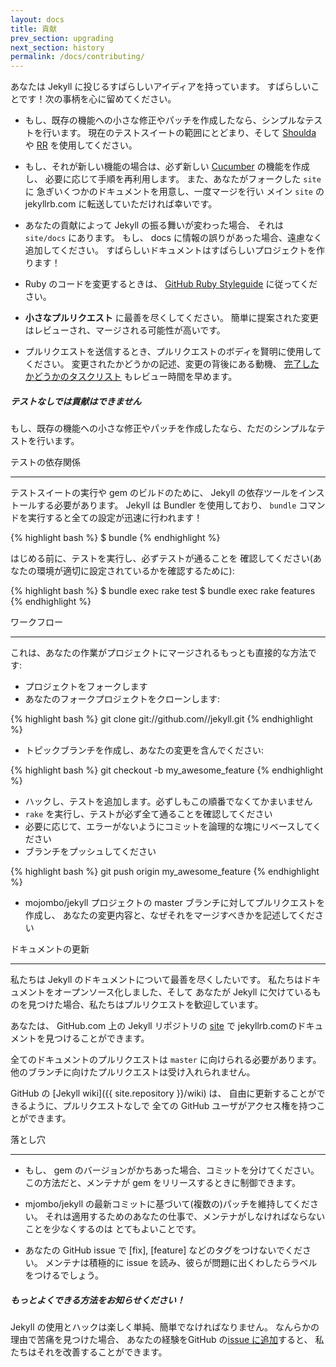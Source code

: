 ```yaml
---
layout: docs
title: 貢献
prev_section: upgrading
next_section: history
permalink: /docs/contributing/
---
```


あなたは Jekyll に投じるすばらしいアイディアを持っています。
すばらしいことです！次の事柄を心に留めてください。
<!--
So you've got an awesome idea to throw into Jekyll. Great! Please keep the
following in mind:
-->

* もし、既存の機能への小さな修正やパッチを作成したなら、シンプルなテストを行います。
  現在のテストスイートの範囲にとどまり、そして
  [Shoulda](http://github.com/thoughtbot/shoulda/tree/master) や
  [RR](http://github.com/btakita/rr/tree/master) を使用してください。
<!--
* If you're creating a small fix or patch to an existing feature, just a simple
  test will do. Please stay in the confines of the current test suite and use
  [Shoulda](http://github.com/thoughtbot/shoulda/tree/master) and
  [RR](http://github.com/btakita/rr/tree/master).
-->
* もし、それが新しい機能の場合は、必ず新しい
  [Cucumber](https://github.com/cucumber/cucumber/) の機能を作成し、
  必要に応じて手順を再利用します。
  また、あなたがフォークした `site` に
  急ぎいくつかのドキュメントを用意し、一度マージを行い
  メイン `site` の jekyllrb.com に転送していただければ幸いです。
<!--
* If it's a brand new feature, make sure to create a new
  [Cucumber](https://github.com/cucumber/cucumber/) feature and reuse steps
  where appropriate. Also, whipping up some documentation in your fork's `site`
  would be appreciated, and once merged it will be transferred over to the main
  `site`, jekyllrb.com.
-->
* あなたの貢献によって Jekyll の振る舞いが変わった場合、
  それは `site/docs` にあります。
  もし、 docs に情報の誤りがあった場合、遠慮なく追加してください。
  すばらしいドキュメントはすばらしいプロジェクトを作ります！
<!--
* If your contribution changes any Jekyll behavior, make sure to update the
  documentation. It lives in `site/docs`. If the docs are missing information,
  please feel free to add it in. Great docs make a great project!
-->
* Ruby のコードを変更するときは、 [GitHub Ruby Styleguide](https://github.com/styleguide/ruby)
  に従ってください。
<!--
* Please follow the [GitHub Ruby Styleguide](https://github.com/styleguide/ruby)
  when modifying Ruby code.
-->
* **小さなプルリクエスト** に最善を尽くしてください。
  簡単に提案された変更はレビューされ、マージされる可能性が高いです。
<!--
* Please do your best to submit **small pull requests**. The easier the proposed
  change is to review, the more likely it will be merged.
-->
* プルリクエストを送信するとき、プルリクエストのボディを賢明に使用してください。
  変更されたかどうかの記述、変更の背後にある動機、 [完了したかどうかのタスクリスト](http://git.io/gfm-tasks)
  もレビュー時間を早めます。
<!--
* When submitting a pull request, please make judicious use of the pull request
  body. A description of what changes were made, the motivations behind the
  changes and [any tasks completed or left to complete](http://git.io/gfm-tasks)
  will also speed up review time.
-->

<div class="note warning">
  <h5>テストなしでは貢献はできません</h5>
  <!--
  <h5>Contributions will not be accepted without tests</h5>
  -->
  <p>
    もし、既存の機能への小さな修正やパッチを作成したなら、ただのシンプルなテストを行います。
    <!--
    If you’re creating a small fix or patch to an existing feature, just
    a simple test will do.
    -->
  </p>
</div>

テストの依存関係
<!-- Test Dependencies -->
-----------------

テストスイートの実行や gem のビルドのために、
Jekyll の依存ツールをインストールする必要があります。
Jekyll は Bundler を使用しており、 `bundle` コマンドを実行すると全ての設定が迅速に行われます！
<!--
To run the test suite and build the gem you'll need to install Jekyll's
dependencies. Jekyll uses Bundler, so a quick run of the `bundle` command and
you're all set!
-->

{% highlight bash %}
$ bundle
{% endhighlight %}

はじめる前に、テストを実行し、必ずテストが通ることを
確認してください(あなたの環境が適切に設定されているかを確認するために):
<!--
Before you start, run the tests and make sure that they pass (to confirm your
environment is configured properly):
-->

{% highlight bash %}
$ bundle exec rake test
$ bundle exec rake features
{% endhighlight %}

ワークフロー
<!-- Workflow -->
--------

これは、あなたの作業がプロジェクトにマージされるもっとも直接的な方法です:
<!--
Here's the most direct way to get your work merged into the project:
-->

* プロジェクトをフォークします
* あなたのフォークプロジェクトをクローンします:
<!--
* Fork the project.
* Clone down your fork:
-->

{% highlight bash %}
git clone git://github.com/<username>/jekyll.git
{% endhighlight %}

* トピックブランチを作成し、あなたの変更を含んでください:
<!--
* Create a topic branch to contain your change:
-->

{% highlight bash %}
git checkout -b my_awesome_feature
{% endhighlight %}

* ハックし、テストを追加します。必ずしもこの順番でなくてかまいません
* `rake` を実行し、テストが必ず全て通ることを確認してください
* 必要に応じて、エラーがないようにコミットを論理的な塊にリベースしてください
* ブランチをプッシュしてください
<!--
* Hack away, add tests. Not necessarily in that order.
* Make sure everything still passes by running `rake`.
* If necessary, rebase your commits into logical chunks, without errors.
* Push the branch up:
-->

{% highlight bash %}
git push origin my_awesome_feature
{% endhighlight %}

* mojombo/jekyll プロジェクトの master ブランチに対してプルリクエストを作成し、
  あなたの変更内容と、なぜそれをマージすべきかを記述してください
<!--
* Create a pull request against mojombo/jekyll:master and describe what your
  change does and the why you think it should be merged.
-->

ドキュメントの更新
<!-- Updating Documentation -->
----------------------

私たちは Jekyll のドキュメントについて最善を尽くしたいです。
私たちはドキュメントをオープンソース化しました、そして
あなたが Jekyll に欠けているものを見つけた場合、私たちはプルリクエストを歓迎しています。
<!--
We want the Jekyll documentation to be the best it can be. We've
open-sourced our docs and we welcome any pull requests if you find it
lacking.
-->

あなたは、 GitHub.com 上の Jekyll リポジトリの [site](https://github.com/jekyll/jekyll/tree/master/site) で
jekyllrb.comのドキュメントを見つけることができます。
<!--
You can find the documentation for jekyllrb.com in the
[site]({{ site.repository }}/tree/master/site) directory of
Jekyll's repo on GitHub.com.
-->

全てのドキュメントのプルリクエストは `master` に向けられる必要があります。
他のブランチに向けたプルリクエストは受け入れられません。
<!--
All documentation pull requests should be directed at `master`.  Pull
requests directed at another branch will not be accepted.
-->

GitHub の [Jekyll wiki]({{ site.repository }}/wiki) は、
自由に更新することができるように、プルリクエストなしで
全ての GitHub ユーザがアクセス権を持つことができます。
<!--
The [Jekyll wiki]({{ site.repository }}/wiki) on GitHub
can be freely updated without a pull request as all
GitHub users have access.
-->

落とし穴
<!-- Gotchas -->
-------

* もし、 gem のバージョンがかちあった場合、コミットを分けてください。
  この方法だと、メンテナが gem をリリースするときに制御できます。
<!--
* If you want to bump the gem version, please put that in a separate commit.
  This way, the maintainers can control when the gem gets released.
-->
* mjombo/jekyll の最新コミットに基づいて(複数の)パッチを維持してください。
  それは適用するためのあなたの仕事で、メンテナがしなければならないことを少なくするのは
  とてもよいことです。
<!--
* Try to keep your patch(es) based from the latest commit on mojombo/jekyll.
  The easier it is to apply your work, the less work the maintainers have to do,
  which is always a good thing.
-->
* あなたの GitHub issue で \[fix\], \[feature\] などのタグをつけないでください。
  メンテナは積極的に issue を読み、彼らが問題に出くわしたらラベルをつけるでしょう。 
<!--
* Please don't tag your GitHub issue with \[fix\], \[feature\], etc. The maintainers
  actively read the issues and will label it once they come across it.
-->

<div class="note">
  <h5>もっとよくできる方法をお知らせください！</h5>
  <!--
  <h5>Let us know what could be better!</h5>
  -->
  <p>
    Jekyll の使用とハックは楽しく単純、簡単でなければなりません。
    なんらかの理由で苦痛を見つけた場合、 あなたの経験をGitHub の<a
    href="{{ site.repository }}/issues/new">issue に追加</a>すると、
    私たちはそれを改善することができます。
    <!--
    Both using and hacking on Jekyll should be fun, simple, and easy, so if for
    some reason you find it’s a pain, please <a
    href="{{ site.repository }}/issues/new">create an issue</a> on
    GitHub describing your experience so we can make it better.
    -->
  </p>
</div>
